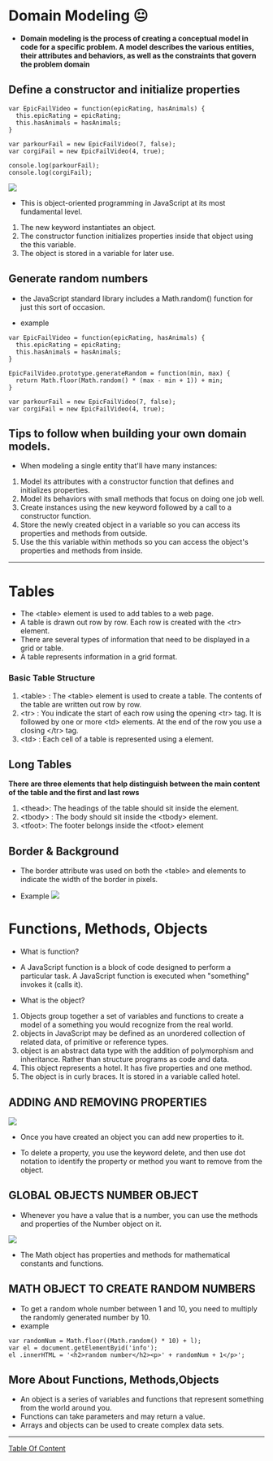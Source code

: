 # Domain Modeling :neutral_face:

- **Domain modeling is the process of creating a conceptual model in code for a specific problem. A model describes the various entities, their attributes and behaviors, as well as the constraints that govern the problem domain**


## Define a constructor and initialize properties

```
var EpicFailVideo = function(epicRating, hasAnimals) {
  this.epicRating = epicRating;
  this.hasAnimals = hasAnimals;
}

var parkourFail = new EpicFailVideo(7, false);
var corgiFail = new EpicFailVideo(4, true);

console.log(parkourFail);
console.log(corgiFail);

```
![](https://www.educative.io/api/edpresso/shot/5391633988190208/image/6039922861408256)

- This is object-oriented programming in JavaScript at its most fundamental level.

1. The new keyword instantiates an object.
2. The constructor function initializes properties inside that object using the this variable.
3. The object is stored in a variable for later use.


## Generate random numbers

- the JavaScript standard library includes a Math.random() function for just this sort of occasion.


- example
```
var EpicFailVideo = function(epicRating, hasAnimals) {
  this.epicRating = epicRating;
  this.hasAnimals = hasAnimals;
}

EpicFailVideo.prototype.generateRandom = function(min, max) {
  return Math.floor(Math.random() * (max - min + 1)) + min;
}

var parkourFail = new EpicFailVideo(7, false);
var corgiFail = new EpicFailVideo(4, true);
```

## Tips to follow when building your own domain models.

- When modeling a single entity that'll have many instances:

1. Model its attributes with a constructor function that defines and initializes properties.
2. Model its behaviors with small methods that focus on doing one job well.
3. Create instances using the new keyword followed by a call to a constructor function.
4. Store the newly created object in a variable so you can access its properties and methods from outside.
5. Use the this variable within methods so you can access the object's properties and methods from inside.
-------------------------------------------------------------

# Tables
- The \<table> element is used to add tables to a web page.
- A table is drawn out row by row. Each row is created with the \<tr> element.
- There are several types of information that need to be displayed in a grid or table.
- A table represents information in a grid format.

### Basic Table Structure
1. \<table> : The \<table> element is used to create a table. The contents of the table are written out row by row.
2. \<tr> : You indicate the start of each row using the opening \<tr> tag. It is followed by one or more \<td> elements. At the end of the row you use a closing \</tr> tag.
3. \<td> : Each cell of a table is represented using a <td> element.


## Long Tables
**There are three elements that help distinguish between the main content of the table and the first and last rows**

1. \<thead>:
The headings of the table should sit inside the <thead> element.
2. \<tbody> : The body should sit inside the \<tbody> element.
3. \<tfoot>: The footer belongs inside the \<tfoot> element


## Border & Background

- The border attribute was used on both the \<table> and <td> elements to indicate the width of the border in pixels.
  
 - Example
 ![](https://www.wikihow.com/images/thumb/1/1f/2609629-9-2.jpg/v4-460px-2609629-9-2.jpg.webp)


# Functions, Methods, Objects

- What is function?
- A JavaScript function is a block of code designed to perform a particular task. A JavaScript function is executed when "something" invokes it (calls it).


- What is the object?
1. Objects group together a set of variables and functions to create a model of a something you would recognize from the real world.
2. objects in JavaScript may be defined as an unordered collection of related data, of primitive or reference types.
3. object is an abstract data type with the addition of polymorphism and inheritance. Rather than structure programs as code and data.
4. This object represents a hotel. It has five properties and one method.
5. The object is in curly braces. It is stored in a variable called hotel.

## ADDING AND REMOVING PROPERTIES 
![](https://i2.wp.com/cosmocode.io/wp-content/uploads/2019/04/js-iterating-object-properties.png?fit=712%2C400&ssl=1&w=640)
- Once you have created an object you can add new properties to it. 

- To delete a property, you use the keyword delete, and then use dot notation to identify the property or method you want to remove from the object. 


## GLOBAL OBJECTS NUMBER OBJECT
- Whenever you have a value that is a number, you can use the methods and properties of the Number object on it. 

![](https://i.ytimg.com/vi/YqGtvScabnk/maxresdefault.jpg)

- The Math object has properties and methods for mathematical constants and functions. 


## MATH OBJECT TO CREATE RANDOM NUMBERS
- To get a random whole number between 1 and 10, you need to multiply the randomly generated number by 10. 
- example

```
var randomNum = Math.floor((Math.random() * 10) + l);
var el = document.getElementByid('info');
el .innerHTML = '<h2>random number</h2><p>' + randomNum + 1</p>'; 
```


## More About Functions, Methods,Objects
- An object is a series of variables and functions that represent something from the world around you.
- Functions can take parameters and may return a value. 
- Arrays and objects can be used to create complex data sets.


-----------------------------------------------


[Table Of Content](https://omarxzain.github.io/reading-notes/)
